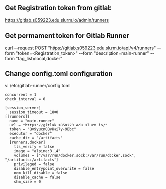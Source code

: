 ## Get Registration token from gitlab
https://gitlab.s059223.edu.slurm.io/admin/runners

## Get permament token for Gitlab Runner
curl --request POST "https://gitlab.s059223.edu.slurm.io/api/v4/runners" --form "token=<Registration_token>" --form "description=main-runner"  --form "tag_list=local,docker"

## Change config.toml configuration
vi /etc/gitlab-runner/config.toml
```
concurrent = 1
check_interval = 0

[session_server]
  session_timeout = 1800
[[runners]]
  name = "main-runner"
  url = "https://gitlab.s059223.edu.slurm.io/"
  token = "Qv9yucnCQyHai7y-9Bbc"
  executor = "docker"
  cache_dir = "/artifacts"
  [runners.docker]
    tls_verify = false
    image = "alpine:3.14"
    volumes = ["/var/run/docker.sock:/var/run/docker.sock", "/artifacts:/artifacts"]
    privileged = false
    disable_entrypoint_overwrite = false
    oom_kill_disable = false
    disable_cache = false
    shm_size = 0
```